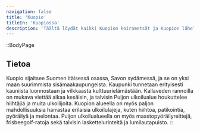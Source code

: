```yaml
---
navigation: false
title: 'Kuopio'
titleIn: 'Kuopiossa'
description: 'Täältä löydät kaikki Kuopion koirametsät ja Kuopion lähellä sjaitsevat koirametsät.'
---
```


::BodyPage
## Tietoa
Kuopio sijaitsee Suomen itäisessä osassa, Savon sydämessä, ja se on yksi maan suurimmista sisämaakaupungeista. Kaupunki tunnetaan erityisesti kauniista luonnostaan ja vilkkaasta kulttuurielämästään. 
Kallaveden rannoilla on mukava viettää aikaa kesäisin, ja talvisin Puijon ulkoilualue houkuttelee hiihtäjiä ja muita ulkoilijoita.
Kuopion alueella on myös paljon mahdollisuuksia harrastaa erilaisia ulkoilulajeja, kuten hiihtoa, patikointia, pyöräilyä ja melontaa. Puijon ulkoilualueella on myös maastopyöräilyreittejä, frisbeegolf-ratoja sekä talvisin laskettelurinteitä ja lumilautapuisto.
::
